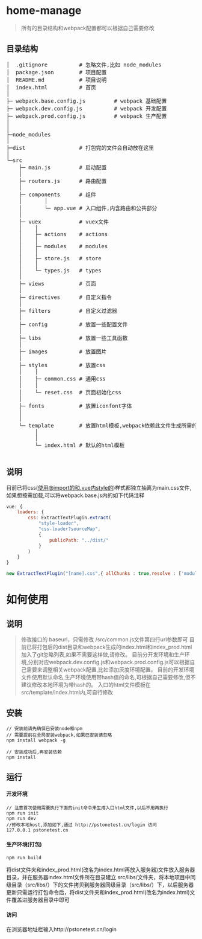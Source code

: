 # home-manage
> 所有的目录结构和webpack配置都可以根据自己需要修改

## 目录结构
<pre>
│  .gitignore          # 忽略文件,比如 node_modules
│  package.json        # 项目配置
│  README.md           # 项目说明
│  index.html          # 首页
│
├─ webpack.base.config.js         # webpack 基础配置
├─ webpack.dev.config.js          # webpack 开发配置
├─ webpack.prod.config.js         # webpack 生产配置
│
│
├─node_modules
│
├─dist                 # 打包完的文件会自动放在这里
│
└─src
    ├─ main.js         # 启动配置
    │
    ├─ routers.js      # 路由配置
    │
    ├─ components      # 组件
    │       │
    │       └─ app.vue # 入口组件,内含路由和公共部分
    │
    ├─ vuex            # vuex文件
    │    │
    │    ├─ actions    # actions
    │    │
    │    ├─ modules    # modules
    │    │
    │    ├─ store.js   # store
    │    │
    │    └─ types.js   # types
    │
    ├─ views           # 页面
    │
    ├─ directives      # 自定义指令
    │
    ├─ filters         # 自定义过滤器
    │
    ├─ config          # 放置一些配置文件
    │
    ├─ libs            # 放置一些工具函数
    │
    ├─ images          # 放置图片
    │
    ├─ styles          # 放置css
    │    │
    │    ├─ common.css # 通用css
    │    │
    │    └─ reset.css  # 页面初始化css
    │
    ├─ fonts           # 放置iconfont字体
    │
    │
    └─ template        # 放置html模板,webpack依赖此文件生成所需的html
         │
         │
         └─ index.html # 默认的html模板

</pre>


## 说明
目前已将css(使用@import的和.vue内style的)样式都独立抽离为main.css文件,如果想按需加载,可以将webpack.base.js内的如下代码注释
```javascript
vue: {
    loaders: {
        css: ExtractTextPlugin.extract(
            "style-loader",
            "css-loader?sourceMap",
            {
                publicPath: "../dist/"
            }
        )
    }
}

new ExtractTextPlugin("[name].css",{ allChunks : true,resolve : ['modules'] }),
```

# 如何使用

## 说明
> 修改接口的 baseurl，只需修改 /src/common.js文件第四行url参数即可
> 目前已将打包后的dist目录和webpack生成的index.html和index_prod.html加入了git忽略列表,如果不需要这样做,请修改。
> 目前分开发环境和生产环境,分别对应webpack.dev.config.js和webpack.prod.config.js可以根据自己需要来调整相关webpack配置,比如添加灰度环境配置。
> 目前的开发环境文件使用默认命名,生产环境使用带hash值的命名,可根据自己需要修改,但不建议修改本地环境为带hash的。
> 入口的html文件模板在src/template/index.html内,可自行修改

## 安装
```
// 安装前请先确保已安装node和npm
// 需要提前在全局安装webpack,如果已安装请忽略
npm install webpack -g

// 安装成功后,再安装依赖
npm install
```

## 运行
#### 开发环境
```
// 注意首次使用需要执行下面的init命令来生成入口html文件,以后不用再执行
npm run init
npm run dev
//修改本地host,添加如下,通过 http://pstonetest.cn/login 访问
127.0.0.1 pstonetest.cn
```

#### 生产环境(打包)
```
npm run build
```

将dist文件夹和index_prod.html(改名为index.html再放入服务器)文件放入服务器目录，并在服务器index.html文件所在目录建立 src/libs/文件夹，将本地项目中同级目录（src/libs/）下的文件拷贝到服务器同级目录（src/libs/）下，以后服务器更新只需运行打包命令后，将dist文件夹和index_prod.html(改名为index.html)文件覆盖进服务器目录中即可

#### 访问
在浏览器地址栏输入http://pstonetest.cn/login
